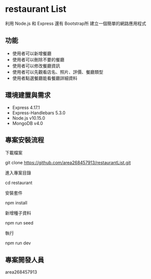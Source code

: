 # restaurant List

利用 Node.js 和 Express 還有 Bootstrap所 建立一個簡單的網路應用程式

## 功能

- 使用者可以新增餐廳
- 使用者可以刪除不要的餐廳
- 使用者可以修改餐廳資訊
- 使用者可以先觀看店名、照片、評價、餐廳類型
- 使用者點選餐廳能看餐廳詳細資料

## 環境建置與需求

- Express 4.17.1
- Express-Handlebars 5.3.0
- Node.js v10.15.0
- MongoDB v4.0 
## 專案安裝流程

下載檔案

git clone  https://github.com/area268457913/restaurantList.git

進入專案目錄

cd restaurant

安裝套件

npm install

新增種子資料 

npm run seed

執行

npm run dev

##  專案開發人員

area268457913

